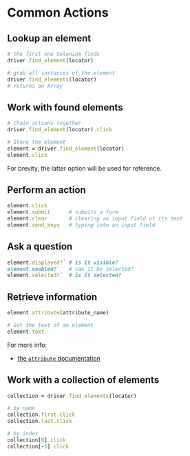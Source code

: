 # Common Actions

## Lookup an element

```ruby
# the first one Selenium finds
driver.find_element(locator)

# grab all instances of the element
driver.find_elements(locator)
# returns an Array
```

## Work with found elements

```ruby
# Chain actions together
driver.find_element(locator).click

# Store the element
element = driver.find_element(locator)
element.click
```

For brevity, the latter option will be used for reference.

## Perform an action
```ruby
element.click
element.submit      # submits a form
element.clear       # clearing an input field of its text
element.send_keys   # typing into an input field
```

## Ask a question
```ruby
element.displayed?` # is it visible?
element.enabled?`   # can it be selected?
element.selected?`  # is it selected?
```

## Retrieve information
```ruby
element.attribute(attribute_name)

# Get the text of an element
element.text
```

For more info:
+ [the `attribute` documentation](http://selenium.googlecode.com/git/docs/api/rb/Selenium/WebDriver/Element.html#attribute-instance_method)

## Work with a collection of elements
```ruby
collection = driver.find_elements(locator)

# by name
collection.first.click
collection.last.click

# by index
collection[0].click
collection[-1].click
```
